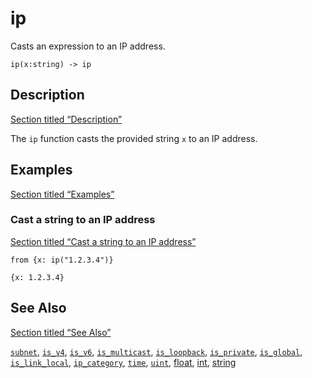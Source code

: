 # ip

Casts an expression to an IP address.

```tql
ip(x:string) -> ip
```

## Description

[Section titled “Description”](#description)

The `ip` function casts the provided string `x` to an IP address.

## Examples

[Section titled “Examples”](#examples)

### Cast a string to an IP address

[Section titled “Cast a string to an IP address”](#cast-a-string-to-an-ip-address)

```tql
from {x: ip("1.2.3.4")}
```

```tql
{x: 1.2.3.4}
```

## See Also

[Section titled “See Also”](#see-also)

[`subnet`](/reference/functions/subnet), [`is_v4`](/reference/functions/is_v4), [`is_v6`](/reference/functions/is_v6), [`is_multicast`](/reference/functions/is_multicast), [`is_loopback`](/reference/functions/is_loopback), [`is_private`](/reference/functions/is_private), [`is_global`](/reference/functions/is_global), [`is_link_local`](/reference/functions/is_link_local), [`ip_category`](/reference/functions/ip_category), [`time`](/reference/functions/time), [`uint`](/reference/functions/uint), [float](/reference/functions/float), [int](/reference/functions/int), [string](/reference/functions/string)